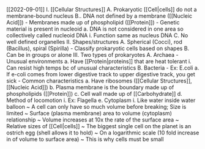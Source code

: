 [[2022-09-01]]
I. [[Cellular Structures]]
	A. Prokaryotic [[Cell|cells]] do not a membrane-bound nucleus
	B.. DNA not defined by a membrane ([[Nucleic Acid]])
		- Membranes made up of phospholipid ([[Protein]])
		- Genetic material is present in nucleoid
			a. DNA is not considered in one area so collectively called nucleoid DNA
				i. Function same as nucleus DNA
	C. No well defined organelles
II. Shapes/structures
	A. Spherical (Cocci), rod (Bacillus), spiral (Spirilla)
		- Classify prokaryotic cells based on shapes
	B. Can be in groups or alone
III. Two types of prokaryotes
	A. Archaea
		- Unusual environments
			a. Have [[Protein|proteins]] that are heat tolerant
				i. Can resist high temps bc of unusual characteristics
	B. Bacteria
		- Ex: E.coli
			a. If e-coli comes from lower digestive track to upper digestive track, you get sick
		- Common characteristics
			a. Have ribosomes ([[Cellular Structures]], [[Nucleic Acid]])
			b. Plasma membrane is the boundary made up of phospholipids ([[Protein]])
			c. Cell wall made up of [[Carbohydrate]]
			d. Method of locomotion
				i. Ex: Flagella
			e. Cytoplasm
				i. Like water inside water balloon
					~ A cell can only have so much volume before breaking; Size is limited
						~ Surface (plasma membrane) area to volume (cytoplasm) relationship
						~ Volume increases at 10x the rate of the surface area
						~ Relative sizes of [[Cell|cells]]
							~ The biggest single cell on the planet is an ostrich egg (shell allows it to hold)
							~ On a logarithmic scale (10 fold increase in of volume to surface area)
						~ This is why cells must be small
							